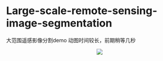 # Large-scale-remote-sensing-image-segmentation
大范围遥感影像分割demo
动图时间较长，前期稍等几秒
<p align="center">
<img src=大范围遥感影像分割demo.gif />
</p>
